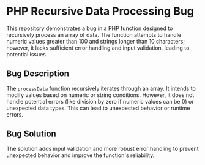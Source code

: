 # PHP Recursive Data Processing Bug

This repository demonstrates a bug in a PHP function designed to recursively process an array of data. The function attempts to handle numeric values greater than 100 and strings longer than 10 characters; however, it lacks sufficient error handling and input validation, leading to potential issues.

## Bug Description
The `processData` function recursively iterates through an array. It intends to modify values based on numeric or string conditions.  However, it does not handle potential errors (like division by zero if numeric values can be 0) or unexpected data types.  This can lead to unexpected behavior or runtime errors.

## Bug Solution
The solution adds input validation and more robust error handling to prevent unexpected behavior and improve the function's reliability.